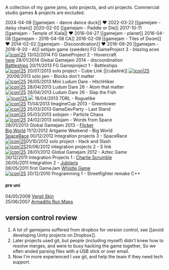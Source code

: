 A collection of my game jams, solo projects, and uni projects.
Commercial studio games & projects are excluded.

2024-04-08 [[gamejam - dance dance duck]] ❤
2022-03-22 [[gamejam - daisy chain]]
2020-02-02 [[gamejam - Paddle or Die]]
2017-10-11 [[gamejam - Temple of Xiala]] ❤
2016-04-27 [[gamejam - planet]]
2016-04-08 [[gamejam - 2016-04-08 CA]]
2016-02-09 [[gamejam - Tiles of Doom]] ❤
2014-02-02 [[gamejam - Discoordination]] ❤
2016-09-20 [[gamejam - 2016-9-20 - AI]]
setijam game  (sweden)
FG GameProject 3 - blazing aces  
[![icon|25](https://blogger.googleusercontent.com/img/b/R29vZ2xl/AVvXsEhr3Ja-p1dFIaFGEzKozMAgiVTUBHwxhUzg4_vKOJgzNxw0bqImIjOfZg9F_bmi19rkqnyJmiHteKgej0BumV9uRVAnSDqgc7aKJTgq1F0_U21yzn6nNFuldnNku6Opua0thLygZLY0_j4O/s64/icon.PNG|)](http://hannesdelbeke.blogspot.be/2014/02/hovercraft.html) 13/02/2014 FG GameProject 2 - Hovercraft  
[here](http://hannesdelbeke.blogspot.se/2014/01/global-gamejam-2014.html) 28/01/2014 Global Gamejam 2014 - discoordination  
[Battleships](http://hannesdelbeke.blogspot.se/2013/11/battleships.html) 20/11/2013 FG Gameproject 1 - Battleships  
[![icon|25](https://blogger.googleusercontent.com/img/b/R29vZ2xl/AVvXsEj_gb1KrN90Pbum7LlP-RDrQLFdRPdmOEooTa78p1w4VNRuo7BAGiYP5RnlOhDp4JYNFb1eWH2f7ZxoMI-vxXh2ZQLimeq1iGxygn-L_QHXFnKTxTI8xcUQarOA1iQgWJSWm6HMd3WHjG2w/s64/icon3_1024.PNG)](http://hannesdelbeke.blogspot.be/2013/07/cube-link.html) 20/07/2013 solo project - Cube Link  [[cubelink]]
[![icon|25](https://blogger.googleusercontent.com/img/b/R29vZ2xl/AVvXsEhkVsmIsM6gF153o6JLrbHXIYMHCz8hioiOsm0FGk7AACyOZSOO1sD4-oG46_-ucbftzSzSZFxG5n9Y8pEE0hBo48QFGW_z8yeBF9_SnpKRuM_C2D9kGqWYIb-d8rJtDQ1pV-kWjnoTaMjg/s64/icon.PNG)](http://hannesdelbeke.blogspot.be/2013/06/blocks-dont-matter.html) 20/06/2013 solo jam - Blocks don't matter  
[![icon|25](https://blogger.googleusercontent.com/img/b/R29vZ2xl/AVvXsEjL7WKoePnR3K04qXVV8w16TnOjuVAmTemnCkMiUQIWH1i-qBpl7OE-TaEBByjgqes_t9JphHIsVOzj_jzD67ulifWAJUj-xzImaqueDovFIWnWYEOZZTYRk-Cr_Ug1l7mu7S4cI5V3nKQT/s320/icon.PNG)](http://hannesdelbeke.blogspot.fr/2013/05/mini-ludum-dare.html) 26/05/2013 Mini Ludum Dare - HitchHiker  
[![icon|25](https://blogger.googleusercontent.com/img/b/R29vZ2xl/AVvXsEjN8qybAni4or6yrRSPgG84-d9XPCJFOMFxXSNNkiOo3Smf4lisMd0KKo6HBFCIWOq_iCUY8skmnVQta4s1ikd6r93vi5AtagmaaRPZfS1SbVFnf5gPBjjsTnQgXVLREwMkK7S5hfwr1VgX/s320/icon.png)](http://hannesdelbeke.blogspot.fr/2013/04/ludum-dare-26.html) 28/04/2013 Ludum Dare 26 - Atom that matter  
[![icon|25](https://blogger.googleusercontent.com/img/b/R29vZ2xl/AVvXsEh8umG2fZWfI95mZbDhi5iI5Vz2YuTdVDHV2VpJpXu1Sfp2V4ksawYdidwa1P7Mm-3b_K2fpeE7lJBWUk328chqjS-RDvz0hx6tWlJqcK9RKaSzvl94-3QU9wvxQg_ob-Q3q_tm500tt_5t/s64/IconBig.PNG)](http://hannesdelbeke.blogspot.fr/2013/04/ludum-dare-26.html) 28/04/2013 Ludum Dare 26 - Slap the Fish  
 [![icon|25](https://blogger.googleusercontent.com/img/b/R29vZ2xl/AVvXsEiRQaMh71JjagWvvPvmHbXJyp5UjNhRbcuQIwwPs5ppbeuOTHC2M5D6ANk_-unuqpSwR4soiB8UpMRi8RgSX8BTF6X1UYAqv9zuIdPZZAUy7rgk4s-Oz1fYY_ZVig-I8oBNf0o_CPJkOqTP/s28/idle1.PNG) ![](https://blogger.googleusercontent.com/img/b/R29vZ2xl/AVvXsEjrnXBfQD055OTYAb8bqg_fKNFriJmtxbiWbm1Z8sBMrAOqa8d952nxHuK3RvpQRxxmw1xD0WQ-y0PSDe2piJDqu892nFrPEOZBm8NrwrAIEwbHpUjf-Fx6gVJGAS3B1gfa_8-A4MQoFWNg/s28/char.gif)](http://hannesdelbeke.blogspot.fr/2013/03/roguelike.html) 18/04/2013 7DRL - Roguelike  
[![icon|25](https://blogger.googleusercontent.com/img/b/R29vZ2xl/AVvXsEj55JBlTADvVbmqavM6mDhjd7lxEXObbvKTJDriDRHj_W1nFOamThTiMdOCvgIWYMWL3_8To51XwhJZtneh-tAPEyMZcfQfj3fo7_HOmPmj2UTyLHHCs4ltV2sm6-Lt2rf1cSeRAXusgksj/s320/GameThumbnail.png)](http://hannesdelbeke.blogspot.fr/2013/04/imaginecup-2013.html) 11/04/2013 ImagineCup 2013 - Greentower  
[![icon|25](https://blogger.googleusercontent.com/img/b/R29vZ2xl/AVvXsEhM79yZsFQwK3YI-l8rFRdAGWnRUnV32UuIw4KdJfvDMjASFVJCzV_g__rEXEaloRJ_31xQLwkjCt9jS1T0g-IuZEKoCS6KBkSm9599zvmFzYx2RaP4zKaIv8HU5b6oUE4mRqee35nsKikc/s320/icon.png)](http://hannesdelbeke.blogspot.fr/2013/03/game-dev-party.html) 25/03/2013 GameDevParty - Last Stand  
[![icon|25](https://blogger.googleusercontent.com/img/b/R29vZ2xl/AVvXsEjnAD82NP0a-cBTWCA71Mq0KfMi_cJEfc8gVgywTOczyIgnVVwEAjlVG6t2GANTHlh2g30T2spy_2AKUFZAjIkiMoA-WWgFYXG1VoLmGyAVAKoIHm_ZDJBCtb5zHMKM_lMaqK5QZn8s2sa_/s64/thumb.PNG)](http://hannesdelbeke.blogspot.fr/2013/03/particle-chaos.html) 05/03/2013 solojam - Particle Chaos  
[![icon|25](https://blogger.googleusercontent.com/img/b/R29vZ2xl/AVvXsEgdLXo87Z0Lv7PM5qgd_a66_P6WWTJqlA2piqTsPf0-m5YnQqkc2QXMKFEPwWmhW3M0bmpWkrg0wqVDfVww_xy5xULnVVKHmrnvuQEW-MtGAh3HMolvti5CPt9MgdkrJ3JRJ-GjXPq8bB40/s320/planet.PNG)](http://hannesdelbeke.blogspot.fr/2013/02/words-from-space.html) 24/02/2013 solojam - Words from Space  
28/01/2013 Global Gamejam 2013 - [Flicker](http://hannesdelbeke.blogspot.fr/2013/01/gamejam.html)  
[Big World](http://hannesdelbeke.blogspot.com/2012/11/artgame.html) 11/12/2012 Artgame Weekend - Big World  
[SpaceRace](http://hannesdelbeke.blogspot.fr/2013/01/spacerace.html) 00/12/2012 Integration projects 3 - SpaceRace  
[![icon|25](https://blogger.googleusercontent.com/img/b/R29vZ2xl/AVvXsEg43WCPUyLuKfh3eBMP3A8rT0Msvtmizccm8L-FROpCIvMSFtOMZD_N5r-uf7rV1x5s6DtEsrD6EHMn-M4Q5twf6LeE-UcRgdvwm78CctUu1xLn6i2-H9yZKEu2NAj1vbk4UrkSWtIxV9r9/s320/hackslash.PNG)](http://hannesdelbeke.blogspot.fr/2012/10/hack-and-slash.html)01/10/2012 solo project - Hack and Slash  
[![icon|25](https://blogger.googleusercontent.com/img/b/R29vZ2xl/AVvXsEjfPRoHoKiY4usmBmxrdHuSbw9QTnn7d1-iY6oIAPPXd19Iqlp671RAnJyDRrOOURurYJ6hMh_CppYNpYvmiYqsin2viMfhmTh4lawV3fkZTKyAmuVXWXeSoOfUtkaH5IzDHyjzf7RVYnAf/s320/pipe.PNG)](http://hannesdelbeke.blogspot.com/2012/06/s-link.html)20/06/2012 integration projects 2 - S link  
[![icon|25](https://blogger.googleusercontent.com/img/b/R29vZ2xl/AVvXsEjHDVZL61hP83yZWVYC378EVoqVLd1TQPgpjCcyEoe8jS1PWSGZqgtGUjIOHp92_wEqFe9iYNtRVLOsPsVd7hST1nZnRtg3hUdVvNc8Oq32rb5bjVB24oWKZtm8cRtYpCZ09Q-wGDX9L6gP/s64/ResetButton.gif)](http://hannesdelbeke.blogspot.com/2012/10/global-gamejam-2012.html) 28/01/2012 Global Gamejam 2012 - Aztec Game  
26/12/2011 Integration Projects 1 : [Charlie Scrumble](http://hannesdelbeke.blogspot.fr/2011/12/charlie-scrumble.html)  
26/05/2011 Integration 2 - [Jubilaris](http://hannesdelbeke.blogspot.com/2012/05/this-is-jubilarisa-board-game-for.html)  
08/05/2011 first GameJam [Whistle Game](http://hannesdelbeke.blogspot.com/2012/10/gamejame-c-mine.html)  
[![icon|25](https://blogger.googleusercontent.com/img/b/R29vZ2xl/AVvXsEhdPTigLJ8VJULMQXL-SCcLNxpDncAk_WXke9teOMk9ApyT_ZI4HDO6EORI1k1HrKZGFUjv3t1Nnx4h6u7q2zZvzYl6aeG7ZlZirdEj4KE8ns_6WgXisUNzxPhhuCb_Jjx6E4d_kWIlG7W7/s320/street-fighter-ii-champion-edition.gif)](http://hannesdelbeke.blogspot.com/2011/12/streetfighter-game.html) 20/12/2010 Programming 1 - Streetfighter remake C++  
#### pre uni
04/05/2009 [Vergil Skin](http://hannesdelbeke.blogspot.fr/2009/05/dmc4-skin.html)  
25/06/2007 [Armadillo Run Maps](http://www.armadillorun.com/levels/index.php?show_sets=1&show_spectator=0)

## version control review
1. A lot of gamejams suffered from dropbox for version control, see [[avoid developing Unity projects on Dropbox]]. 
2. Later projects used git, but people (including myself) didn't knew how to resolve merges, and were to busy hacking the game together, So we often ended parsing files with a USB stick or over email.
3. Now I'm more experienced I use git, and help the team if they need tech support.